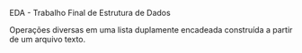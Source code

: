 EDA - Trabalho Final de Estrutura de Dados

Operações diversas em uma lista duplamente encadeada construída a partir de um arquivo texto.

